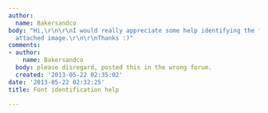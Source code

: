 ```yaml
---
author:
  name: Bakersandco
body: "Hi,\r\n\r\nI would really appreciate some help identifying the font in the
  attached image.\r\n\r\nThanks :)"
comments:
- author:
    name: Bakersandco
  body: please disregard, posted this in the wrong forum.
  created: '2013-05-22 02:35:02'
date: '2013-05-22 02:32:25'
title: Font identification help

---
```

